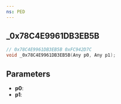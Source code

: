 ```yaml
---
ns: PED
---
```

## _0x78C4E9961DB3EB5B

```c
// 0x78C4E9961DB3EB5B 0xFC942D7C
void _0x78C4E9961DB3EB5B(Any p0, Any p1);
```

## Parameters
* **p0**:
* **p1**:
